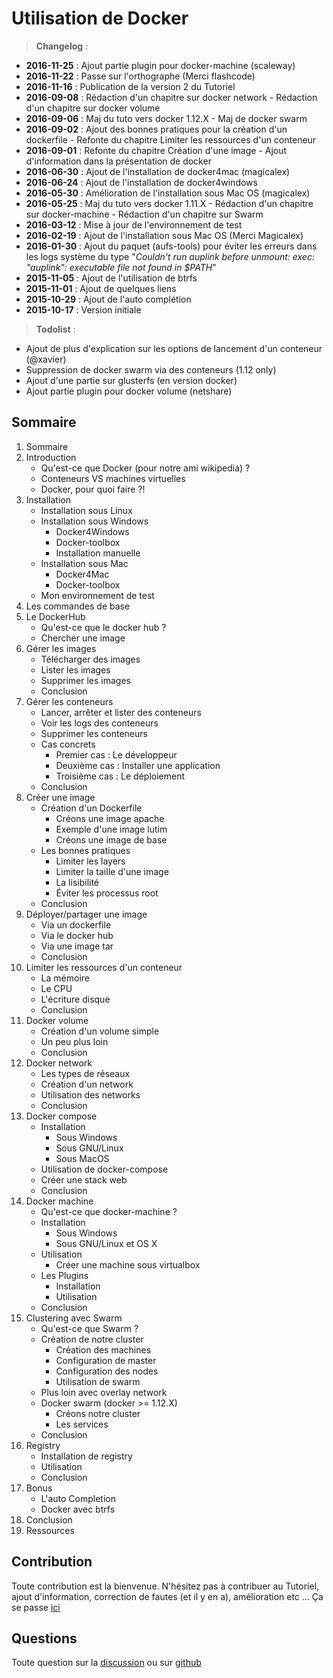 # Utilisation de Docker

> **Changelog** :
- **2016-11-25** : Ajout partie plugin pour docker-machine (scaleway)
- **2016-11-22** : Passe sur l'orthographe (Merci flashcode)
- **2016-11-16** : Publication de la version 2 du Tutoriel
- **2016-09-08** : Rédaction d'un chapitre sur docker network - Rédaction d'un chapitre sur docker volume
- **2016-09-06** : Maj du tuto vers docker 1.12.X - Maj de docker swarm
- **2016-09-02** : Ajout des bonnes pratiques pour la création d'un dockerfile - Refonte du chapitre Limiter les ressources d'un conteneur
- **2016-09-01** : Refonte du chapitre Création d'une image - Ajout d'information dans la présentation de docker
- **2016-06-30** : Ajout de l'installation de docker4mac (magicalex)
- **2016-06-24** : Ajout de l'installation de docker4windows
- **2016-05-30** : Amélioration de l'installation sous Mac OS (magicalex)
- **2016-05-25** : Maj du tuto vers docker 1.11.X - Rédaction d'un chapitre sur docker-machine - Rédaction d'un chapitre sur Swarm
- **2016-03-12** : Mise à jour de l'environnement de test
- **2016-02-19** : Ajout de l'installation sous Mac OS (Merci Magicalex)
- **2016-01-30** : Ajout du paquet (aufs-tools) pour éviter les erreurs dans les logs système du type "*Couldn't run auplink before unmount: exec: "auplink": executable file not found in $PATH*"
- **2015-11-05** : Ajout de l'utilisation de btrfs
- **2015-11-01** : Ajout de quelques liens
- **2015-10-29** : Ajout de l'auto complétion
- **2015-10-17** : Version initiale

> **Todolist** :
- Ajout de plus d'explication sur les options de lancement d'un conteneur (@xavier)
- Suppression de docker swarm via des conteneurs (1.12 only)
- Ajout d'une partie sur glusterfs (en version docker)
- Ajout partie plugin pour docker volume (netshare)

## Sommaire
1. Sommaire
1. Introduction
   * Qu'est-ce que Docker (pour notre ami wikipedia) ?
   * Conteneurs VS machines virtuelles
   * Docker, pour quoi faire ?!
1. Installation
   * Installation sous Linux
   * Installation sous Windows
      * Docker4Windows
      * Docker-toolbox
      * Installation manuelle
   * Installation sous Mac
      * Docker4Mac
      * Docker-toolbox
   * Mon environnement de test
1. Les commandes de base
1. Le DockerHub
   * Qu'est-ce que le docker hub ?
   * Chercher une image
1. Gérer les images
   * Télécharger des images
   * Lister les images
   * Supprimer les images
   * Conclusion
1. Gérer les conteneurs
   * Lancer, arrêter et lister des conteneurs
   * Voir les logs des conteneurs
   * Supprimer les conteneurs
   * Cas concrets
      * Premier cas : Le développeur
      * Deuxième cas : Installer une application
      * Troisième cas : Le déploiement
   * Conclusion
1. Créer une image
   * Création d'un Dockerfile
      * Créons une image apache
      * Exemple d'une image lutim
      * Créons une image de base
   * Les bonnes pratiques
      * Limiter les layers
      * Limiter la taille d'une image
      * La lisibilité
      * Éviter les processus root
   * Conclusion
1. Déployer/partager une image
   * Via un dockerfile
   * Via le docker hub
   * Via une image tar
   * Conclusion
1. Limiter les ressources d'un conteneur
   * La mémoire
   * Le CPU
   * L'écriture disque
   * Conclusion
1. Docker volume
   * Création d'un volume simple
   * Un peu plus loin
   * Conclusion
1. Docker network
   * Les types de réseaux
   * Création d'un network
   * Utilisation des networks
   * Conclusion
1. Docker compose
   * Installation
      * Sous Windows
      * Sous GNU/Linux
      * Sous MacOS
   * Utilisation de docker-compose
   * Créer une stack web
   * Conclusion
1. Docker machine
   * Qu'est-ce que docker-machine ?
   * Installation
      * Sous Windows
      * Sous GNU/Linux et OS X
   * Utilisation
      * Créer une machine sous virtualbox
   * Les Plugins
      * Installation
      * Utilisation
   * Conclusion
1. Clustering avec Swarm
   * Qu'est-ce que Swarm ?
   * Création de notre cluster
      * Création des machines
      * Configuration de master
      * Configuration des nodes
      * Utilisation de swarm
   * Plus loin avec overlay network
   * Docker swarm (docker >= 1.12.X)
      * Créons notre cluster
      * Les services
   * Conclusion
1. Registry
   * Installation de registry
   * Utilisation
   * Conclusion
1. Bonus
   * L'auto Completion
   * Docker avec btrfs
1. Conclusion
1. Ressources

## Contribution
Toute contribution est la bienvenue.
N'hésitez pas à contribuer au Tutoriel, ajout d'information, correction de fautes (et il y en a), amélioration etc ...
Ça se passe [ici](https://github.com/xataz/Tutoriels)

## Questions
Toute question sur la [discussion](https://mondedie.fr/d/7333) ou sur [github](https://github.com/xataz/Tutoriels/issues)


